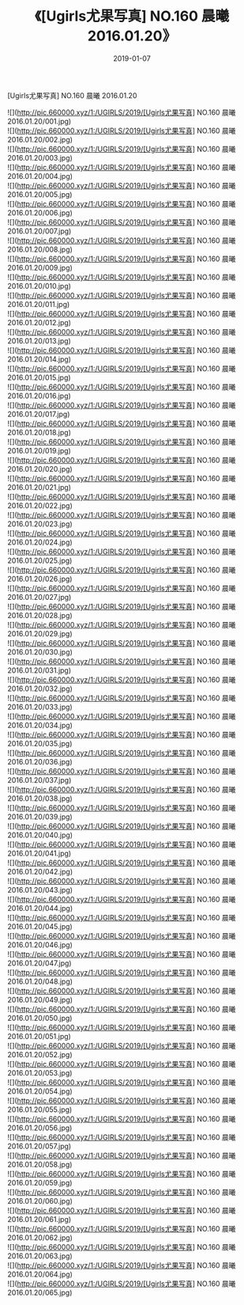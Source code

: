 ﻿---
layout: post
title:  《[Ugirls尤果写真] NO.160 晨曦 2016.01.20》
date:   2019-01-07
img: http://pic.660000.xyz/1:/UGIRLS/2019/[Ugirls尤果写真] NO.160 晨曦 2016.01.20/000.jpg
categories: [美女, 清纯, 唯美]
---

[Ugirls尤果写真] NO.160 晨曦 2016.01.20

 ![](http://pic.660000.xyz/1:/UGIRLS/2019/[Ugirls尤果写真] NO.160 晨曦 2016.01.20/001.jpg) <br>![](http://pic.660000.xyz/1:/UGIRLS/2019/[Ugirls尤果写真] NO.160 晨曦 2016.01.20/002.jpg) <br>![](http://pic.660000.xyz/1:/UGIRLS/2019/[Ugirls尤果写真] NO.160 晨曦 2016.01.20/003.jpg) <br>![](http://pic.660000.xyz/1:/UGIRLS/2019/[Ugirls尤果写真] NO.160 晨曦 2016.01.20/004.jpg) <br>![](http://pic.660000.xyz/1:/UGIRLS/2019/[Ugirls尤果写真] NO.160 晨曦 2016.01.20/005.jpg) <br>![](http://pic.660000.xyz/1:/UGIRLS/2019/[Ugirls尤果写真] NO.160 晨曦 2016.01.20/006.jpg) <br>![](http://pic.660000.xyz/1:/UGIRLS/2019/[Ugirls尤果写真] NO.160 晨曦 2016.01.20/007.jpg) <br>![](http://pic.660000.xyz/1:/UGIRLS/2019/[Ugirls尤果写真] NO.160 晨曦 2016.01.20/008.jpg) <br>![](http://pic.660000.xyz/1:/UGIRLS/2019/[Ugirls尤果写真] NO.160 晨曦 2016.01.20/009.jpg) <br>![](http://pic.660000.xyz/1:/UGIRLS/2019/[Ugirls尤果写真] NO.160 晨曦 2016.01.20/010.jpg) <br>![](http://pic.660000.xyz/1:/UGIRLS/2019/[Ugirls尤果写真] NO.160 晨曦 2016.01.20/011.jpg) <br>![](http://pic.660000.xyz/1:/UGIRLS/2019/[Ugirls尤果写真] NO.160 晨曦 2016.01.20/012.jpg) <br>![](http://pic.660000.xyz/1:/UGIRLS/2019/[Ugirls尤果写真] NO.160 晨曦 2016.01.20/013.jpg) <br>![](http://pic.660000.xyz/1:/UGIRLS/2019/[Ugirls尤果写真] NO.160 晨曦 2016.01.20/014.jpg) <br>![](http://pic.660000.xyz/1:/UGIRLS/2019/[Ugirls尤果写真] NO.160 晨曦 2016.01.20/015.jpg) <br>![](http://pic.660000.xyz/1:/UGIRLS/2019/[Ugirls尤果写真] NO.160 晨曦 2016.01.20/016.jpg) <br>![](http://pic.660000.xyz/1:/UGIRLS/2019/[Ugirls尤果写真] NO.160 晨曦 2016.01.20/017.jpg) <br>![](http://pic.660000.xyz/1:/UGIRLS/2019/[Ugirls尤果写真] NO.160 晨曦 2016.01.20/018.jpg) <br>![](http://pic.660000.xyz/1:/UGIRLS/2019/[Ugirls尤果写真] NO.160 晨曦 2016.01.20/019.jpg) <br>![](http://pic.660000.xyz/1:/UGIRLS/2019/[Ugirls尤果写真] NO.160 晨曦 2016.01.20/020.jpg) <br>![](http://pic.660000.xyz/1:/UGIRLS/2019/[Ugirls尤果写真] NO.160 晨曦 2016.01.20/021.jpg) <br>![](http://pic.660000.xyz/1:/UGIRLS/2019/[Ugirls尤果写真] NO.160 晨曦 2016.01.20/022.jpg) <br>![](http://pic.660000.xyz/1:/UGIRLS/2019/[Ugirls尤果写真] NO.160 晨曦 2016.01.20/023.jpg) <br>![](http://pic.660000.xyz/1:/UGIRLS/2019/[Ugirls尤果写真] NO.160 晨曦 2016.01.20/024.jpg) <br>![](http://pic.660000.xyz/1:/UGIRLS/2019/[Ugirls尤果写真] NO.160 晨曦 2016.01.20/025.jpg) <br>![](http://pic.660000.xyz/1:/UGIRLS/2019/[Ugirls尤果写真] NO.160 晨曦 2016.01.20/026.jpg) <br>![](http://pic.660000.xyz/1:/UGIRLS/2019/[Ugirls尤果写真] NO.160 晨曦 2016.01.20/027.jpg) <br>![](http://pic.660000.xyz/1:/UGIRLS/2019/[Ugirls尤果写真] NO.160 晨曦 2016.01.20/028.jpg) <br>![](http://pic.660000.xyz/1:/UGIRLS/2019/[Ugirls尤果写真] NO.160 晨曦 2016.01.20/029.jpg) <br>![](http://pic.660000.xyz/1:/UGIRLS/2019/[Ugirls尤果写真] NO.160 晨曦 2016.01.20/030.jpg) <br>![](http://pic.660000.xyz/1:/UGIRLS/2019/[Ugirls尤果写真] NO.160 晨曦 2016.01.20/031.jpg) <br>![](http://pic.660000.xyz/1:/UGIRLS/2019/[Ugirls尤果写真] NO.160 晨曦 2016.01.20/032.jpg) <br>![](http://pic.660000.xyz/1:/UGIRLS/2019/[Ugirls尤果写真] NO.160 晨曦 2016.01.20/033.jpg) <br>![](http://pic.660000.xyz/1:/UGIRLS/2019/[Ugirls尤果写真] NO.160 晨曦 2016.01.20/034.jpg) <br>![](http://pic.660000.xyz/1:/UGIRLS/2019/[Ugirls尤果写真] NO.160 晨曦 2016.01.20/035.jpg) <br>![](http://pic.660000.xyz/1:/UGIRLS/2019/[Ugirls尤果写真] NO.160 晨曦 2016.01.20/036.jpg) <br>![](http://pic.660000.xyz/1:/UGIRLS/2019/[Ugirls尤果写真] NO.160 晨曦 2016.01.20/037.jpg) <br>![](http://pic.660000.xyz/1:/UGIRLS/2019/[Ugirls尤果写真] NO.160 晨曦 2016.01.20/038.jpg) <br>![](http://pic.660000.xyz/1:/UGIRLS/2019/[Ugirls尤果写真] NO.160 晨曦 2016.01.20/039.jpg) <br>![](http://pic.660000.xyz/1:/UGIRLS/2019/[Ugirls尤果写真] NO.160 晨曦 2016.01.20/040.jpg) <br>![](http://pic.660000.xyz/1:/UGIRLS/2019/[Ugirls尤果写真] NO.160 晨曦 2016.01.20/041.jpg) <br>![](http://pic.660000.xyz/1:/UGIRLS/2019/[Ugirls尤果写真] NO.160 晨曦 2016.01.20/042.jpg) <br>![](http://pic.660000.xyz/1:/UGIRLS/2019/[Ugirls尤果写真] NO.160 晨曦 2016.01.20/043.jpg) <br>![](http://pic.660000.xyz/1:/UGIRLS/2019/[Ugirls尤果写真] NO.160 晨曦 2016.01.20/044.jpg) <br>![](http://pic.660000.xyz/1:/UGIRLS/2019/[Ugirls尤果写真] NO.160 晨曦 2016.01.20/045.jpg) <br>![](http://pic.660000.xyz/1:/UGIRLS/2019/[Ugirls尤果写真] NO.160 晨曦 2016.01.20/046.jpg) <br>![](http://pic.660000.xyz/1:/UGIRLS/2019/[Ugirls尤果写真] NO.160 晨曦 2016.01.20/047.jpg) <br>![](http://pic.660000.xyz/1:/UGIRLS/2019/[Ugirls尤果写真] NO.160 晨曦 2016.01.20/048.jpg) <br>![](http://pic.660000.xyz/1:/UGIRLS/2019/[Ugirls尤果写真] NO.160 晨曦 2016.01.20/049.jpg) <br>![](http://pic.660000.xyz/1:/UGIRLS/2019/[Ugirls尤果写真] NO.160 晨曦 2016.01.20/050.jpg) <br>![](http://pic.660000.xyz/1:/UGIRLS/2019/[Ugirls尤果写真] NO.160 晨曦 2016.01.20/051.jpg) <br>![](http://pic.660000.xyz/1:/UGIRLS/2019/[Ugirls尤果写真] NO.160 晨曦 2016.01.20/052.jpg) <br>![](http://pic.660000.xyz/1:/UGIRLS/2019/[Ugirls尤果写真] NO.160 晨曦 2016.01.20/053.jpg) <br>![](http://pic.660000.xyz/1:/UGIRLS/2019/[Ugirls尤果写真] NO.160 晨曦 2016.01.20/054.jpg) <br>![](http://pic.660000.xyz/1:/UGIRLS/2019/[Ugirls尤果写真] NO.160 晨曦 2016.01.20/055.jpg) <br>![](http://pic.660000.xyz/1:/UGIRLS/2019/[Ugirls尤果写真] NO.160 晨曦 2016.01.20/056.jpg) <br>![](http://pic.660000.xyz/1:/UGIRLS/2019/[Ugirls尤果写真] NO.160 晨曦 2016.01.20/057.jpg) <br>![](http://pic.660000.xyz/1:/UGIRLS/2019/[Ugirls尤果写真] NO.160 晨曦 2016.01.20/058.jpg) <br>![](http://pic.660000.xyz/1:/UGIRLS/2019/[Ugirls尤果写真] NO.160 晨曦 2016.01.20/059.jpg) <br>![](http://pic.660000.xyz/1:/UGIRLS/2019/[Ugirls尤果写真] NO.160 晨曦 2016.01.20/060.jpg) <br>![](http://pic.660000.xyz/1:/UGIRLS/2019/[Ugirls尤果写真] NO.160 晨曦 2016.01.20/061.jpg) <br>![](http://pic.660000.xyz/1:/UGIRLS/2019/[Ugirls尤果写真] NO.160 晨曦 2016.01.20/062.jpg) <br>![](http://pic.660000.xyz/1:/UGIRLS/2019/[Ugirls尤果写真] NO.160 晨曦 2016.01.20/063.jpg) <br>![](http://pic.660000.xyz/1:/UGIRLS/2019/[Ugirls尤果写真] NO.160 晨曦 2016.01.20/064.jpg) <br>![](http://pic.660000.xyz/1:/UGIRLS/2019/[Ugirls尤果写真] NO.160 晨曦 2016.01.20/065.jpg) <br>